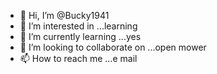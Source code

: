 - 👋 Hi, I’m @Bucky1941
- 👀 I’m interested in ...learning
- 🌱 I’m currently learning ...yes
- 💞️ I’m looking to collaborate on ...open mower
- 📫 How to reach me ...e mail

<!---
Bucky1941/Bucky1941 is a ✨ special ✨ repository because its `README.md` (this file) appears on your GitHub profile.
You can click the Preview link to take a look at your changes.
--->
